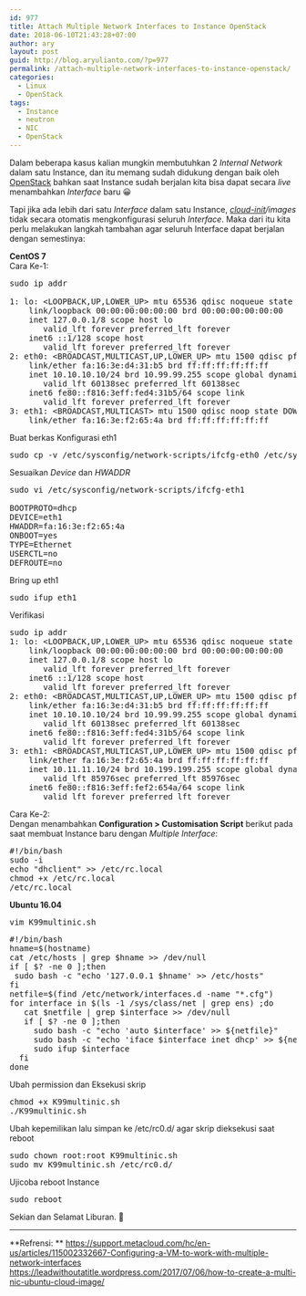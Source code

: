 ```yaml
---
id: 977
title: Attach Multiple Network Interfaces to Instance OpenStack
date: 2018-06-10T21:43:28+07:00
author: ary
layout: post
guid: http://blog.aryulianto.com/?p=977
permalink: /attach-multiple-network-interfaces-to-instance-openstack/
categories:
  - Linux
  - OpenStack
tags:
  - Instance
  - neutron
  - NIC
  - OpenStack
---
```

Dalam beberapa kasus kalian mungkin membutuhkan 2 _Internal Network_ dalam satu Instance, dan itu memang sudah didukung dengan baik oleh <a href="http://www.openstack.org" target="_blank" rel="noopener">OpenStack</a> bahkan saat Instance sudah berjalan kita bisa dapat secara _live_ menambahkan _Interface_ baru 😀

Tapi jika ada lebih dari satu _Interface_ dalam satu Instance, _<a href="http://cloudinit.readthedocs.io/en/latest/" target="_blank" rel="noopener">cloud-init</a>/images_ tidak secara otomatis mengkonfigurasi seluruh _Interface_. Maka dari itu kita perlu melakukan langkah tambahan agar seluruh Interface dapat berjalan dengan semestinya:

**CentOS 7**  
Cara Ke-1:

<pre>sudo ip addr

1: lo: &lt;LOOPBACK,UP,LOWER_UP&gt; mtu 65536 qdisc noqueue state UNKNOWN group default qlen 1
    link/loopback 00:00:00:00:00:00 brd 00:00:00:00:00:00
    inet 127.0.0.1/8 scope host lo
       valid_lft forever preferred_lft forever
    inet6 ::1/128 scope host 
       valid_lft forever preferred_lft forever
2: eth0: &lt;BROADCAST,MULTICAST,UP,LOWER_UP&gt; mtu 1500 qdisc pfifo_fast state UP group default qlen 1000
    link/ether fa:16:3e:d4:31:b5 brd ff:ff:ff:ff:ff:ff
    inet 10.10.10.10/24 brd 10.99.99.255 scope global dynamic eth0
       valid_lft 60138sec preferred_lft 60138sec
    inet6 fe80::f816:3eff:fed4:31b5/64 scope link 
       valid_lft forever preferred_lft forever
3: eth1: &lt;BROADCAST,MULTICAST&gt; mtu 1500 qdisc noop state DOWN group default qlen 1000
    link/ether fa:16:3e:f2:65:4a brd ff:ff:ff:ff:ff:ff</pre>

Buat berkas Konfigurasi eth1

<pre>sudo cp -v /etc/sysconfig/network-scripts/ifcfg-eth0 /etc/sysconfig/network-scripts/ifcfg-eth1</pre>

Sesuaikan _Device_ dan _HWADDR_

<pre>sudo vi /etc/sysconfig/network-scripts/ifcfg-eth1

BOOTPROTO=dhcp
DEVICE=eth1
HWADDR=fa:16:3e:f2:65:4a
ONBOOT=yes
TYPE=Ethernet
USERCTL=no
DEFROUTE=no</pre>

Bring up eth1

<pre>sudo ifup eth1</pre>

Verifikasi

<pre>sudo ip addr
1: lo: &lt;LOOPBACK,UP,LOWER_UP&gt; mtu 65536 qdisc noqueue state UNKNOWN group default qlen 1
    link/loopback 00:00:00:00:00:00 brd 00:00:00:00:00:00
    inet 127.0.0.1/8 scope host lo
       valid_lft forever preferred_lft forever
    inet6 ::1/128 scope host 
       valid_lft forever preferred_lft forever
2: eth0: &lt;BROADCAST,MULTICAST,UP,LOWER_UP&gt; mtu 1500 qdisc pfifo_fast state UP group default qlen 1000
    link/ether fa:16:3e:d4:31:b5 brd ff:ff:ff:ff:ff:ff
    inet 10.10.10.10/24 brd 10.99.99.255 scope global dynamic eth0
       valid_lft 60138sec preferred_lft 60138sec
    inet6 fe80::f816:3eff:fed4:31b5/64 scope link 
       valid_lft forever preferred_lft forever
3: eth1: &lt;BROADCAST,MULTICAST,UP,LOWER_UP&gt; mtu 1500 qdisc pfifo_fast state UP group default qlen 1000
    link/ether fa:16:3e:f2:65:4a brd ff:ff:ff:ff:ff:ff
    inet 10.11.11.10/24 brd 10.199.199.255 scope global dynamic eth1
       valid_lft 85976sec preferred_lft 85976sec
    inet6 fe80::f816:3eff:fef2:654a/64 scope link 
       valid_lft forever preferred_lft forever</pre>

Cara Ke-2:  
Dengan menambahkan **Configuration > Customisation Script** berikut pada saat membuat Instance baru dengan _Multiple Interface_:

<pre>#!/bin/bash
sudo -i
echo "dhclient" >> /etc/rc.local
chmod +x /etc/rc.local
/etc/rc.local
</pre>

**Ubuntu 16.04**

<pre>vim K99multinic.sh</pre>

<pre>#!/bin/bash
hname=$(hostname)
cat /etc/hosts | grep $hname >> /dev/null
if [ $? -ne 0 ];then
 sudo bash -c "echo '127.0.0.1 $hname' >> /etc/hosts"
fi
netfile=$(find /etc/network/interfaces.d -name "*.cfg")
for interface in $(ls -1 /sys/class/net | grep ens) ;do
   cat $netfile | grep $interface >> /dev/null
   if [ $? -ne 0 ];then
     sudo bash -c "echo 'auto $interface' >> ${netfile}"
     sudo bash -c "echo 'iface $interface inet dhcp' >> ${netfile}"
     sudo ifup $interface
  fi
done</pre>

Ubah permission dan Eksekusi skrip

<pre>chmod +x K99multinic.sh
./K99multinic.sh</pre>

Ubah kepemilikan lalu simpan ke /etc/rc0.d/ agar skrip dieksekusi saat reboot

<pre>sudo chown root:root K99multinic.sh
sudo mv K99multinic.sh /etc/rc0.d/ </pre>

Ujicoba reboot Instance

<pre>sudo reboot</pre>

Sekian dan Selamat Liburan. 🙂

* * *

**Refrensi: ** <a href="https://support.metacloud.com/hc/en-us/articles/115002332667-Configuring-a-VM-to-work-with-multiple-network-interfaces" target="_blank" rel="noopener">https://support.metacloud.com/hc/en-us/articles/115002332667-Configuring-a-VM-to-work-with-multiple-network-interfaces</a>  
<a href="https://leadwithoutatitle.wordpress.com/2017/07/06/how-to-create-a-multi-nic-ubuntu-cloud-image/" rel="noopener" target="_blank">https://leadwithoutatitle.wordpress.com/2017/07/06/how-to-create-a-multi-nic-ubuntu-cloud-image/</a>